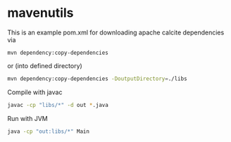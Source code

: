 # mavenutils

This is an example pom.xml for downloading apache calcite dependencies via

```baah
mvn dependency:copy-dependencies
```

or (into defined directory)

```bash
mvn dependency:copy-dependencies -DoutputDirectory=./libs

```

Compile with javac

```bash
javac -cp "libs/*" -d out *.java
```

Run with JVM

```bash
java -cp "out:libs/*" Main
```
